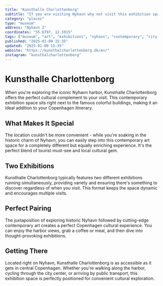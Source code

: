 ```yaml
---
title: "Kunsthalle Charlottenborg"
subtitle: "If you are visiting Nyhavn why not visit this exhibition space next to it? Usually features two different exhibitions."
category: "places"
type: "museum"
address: "Nyhavn 2"
coordinates: "55.6797, 12.5915"
tags: ["museum", "art", "exhibitions", "nyhavn", "contemporary", "city center", "convenient"]
published: "2025-01-09 15:35"
updated: "2025-01-09 15:35"
website: "https://kunsthalcharlottenborg.dk/en/"
instagram: "kunsthalcharlottenborg"
---
```


# Kunsthalle Charlottenborg

When you're exploring the iconic Nyhavn harbor, Kunsthalle Charlottenborg offers the perfect cultural complement to your visit. This contemporary exhibition space sits right next to the famous colorful buildings, making it an ideal addition to your Copenhagen itinerary.

## What Makes It Special

The location couldn't be more convenient - while you're soaking in the historic charm of Nyhavn, you can easily step into this contemporary art space for a completely different but equally enriching experience. It's the perfect blend of tourist must-see and local cultural gem.

## Two Exhibitions

Kunsthalle Charlottenborg typically features two different exhibitions running simultaneously, providing variety and ensuring there's something to discover regardless of when you visit. This format keeps the space dynamic and encourages multiple visits.

## Perfect Pairing

The juxtaposition of exploring historic Nyhavn followed by cutting-edge contemporary art creates a perfect Copenhagen cultural experience. You can enjoy the harbor views, grab a coffee or meal, and then dive into thought-provoking exhibitions.

## Getting There

Located right on Nyhavn, Kunsthalle Charlottenborg is as accessible as it gets in central Copenhagen. Whether you're walking along the harbor, cycling through the city center, or arriving by public transport, this exhibition space is perfectly positioned for convenient cultural exploration.

